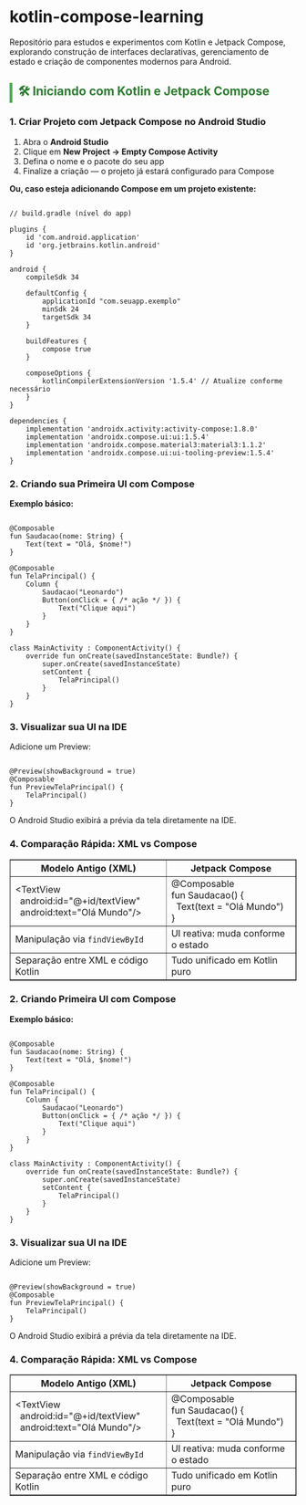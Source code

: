 # kotlin-compose-learning
Repositório para estudos e experimentos com Kotlin e Jetpack Compose, explorando construção de interfaces declarativas, gerenciamento de estado e criação de componentes modernos para Android.

<h2 style="border-left: 5px solid #4CAF50; padding-left: 10px; color: #2E7D32;">
  🛠️ Iniciando com Kotlin e Jetpack Compose
</h2>

<h3> 1. Criar Projeto com Jetpack Compose no Android Studio</h3>

1. Abra o <strong>Android Studio</strong>
2. Clique em <strong>New Project → Empty Compose Activity</strong>
3. Defina o nome e o pacote do seu app
4. Finalize a criação — o projeto já estará configurado para Compose

<p><strong>Ou, caso esteja adicionando Compose em um projeto existente:</strong></p>

<pre><code class="language-groovy">
// build.gradle (nível do app)

plugins {
    id 'com.android.application'
    id 'org.jetbrains.kotlin.android'
}

android {
    compileSdk 34

    defaultConfig {
        applicationId "com.seuapp.exemplo"
        minSdk 24
        targetSdk 34
    }

    buildFeatures {
        compose true
    }

    composeOptions {
        kotlinCompilerExtensionVersion '1.5.4' // Atualize conforme necessário
    }
}

dependencies {
    implementation 'androidx.activity:activity-compose:1.8.0'
    implementation 'androidx.compose.ui:ui:1.5.4'
    implementation 'androidx.compose.material3:material3:1.1.2'
    implementation 'androidx.compose.ui:ui-tooling-preview:1.5.4'
}
</code></pre>

<h3> 2. Criando sua Primeira UI com Compose</h3>

<p><strong>Exemplo básico:</strong></p>

<pre><code class="language-kotlin">
@Composable
fun Saudacao(nome: String) {
    Text(text = "Olá, $nome!")
}

@Composable
fun TelaPrincipal() {
    Column {
        Saudacao("Leonardo")
        Button(onClick = { /* ação */ }) {
            Text("Clique aqui")
        }
    }
}

class MainActivity : ComponentActivity() {
    override fun onCreate(savedInstanceState: Bundle?) {
        super.onCreate(savedInstanceState)
        setContent {
            TelaPrincipal()
        }
    }
}
</code></pre>

<h3> 3. Visualizar sua UI na IDE</h3>

<p>Adicione um Preview:</p>

<pre><code class="language-kotlin">
@Preview(showBackground = true)
@Composable
fun PreviewTelaPrincipal() {
    TelaPrincipal()
}
</code></pre>

<p>O Android Studio exibirá a prévia da tela diretamente na IDE.</p>

<h3> 4. Comparação Rápida: XML vs Compose</h3>

<table border="1" cellspacing="0" cellpadding="5">
<tr>
<th>Modelo Antigo (XML)</th>
<th>Jetpack Compose</th>
</tr>
<tr>
<td>
&lt;TextView<br/>
&nbsp;&nbsp;android:id="@+id/textView"<br/>
&nbsp;&nbsp;android:text="Olá Mundo"/&gt;
</td>
<td>
@Composable<br/>
fun Saudacao() {<br/>
&nbsp;&nbsp;Text(text = "Olá Mundo")<br/>
}
</td>
</tr>
<tr>
<td>
Manipulação via <code>findViewById</code>
</td>
<td>
UI reativa: muda conforme o estado
</td>
</tr>
<tr>
<td>
Separação entre XML e código Kotlin
</td>
<td>
Tudo unificado em Kotlin puro
</td>
</tr>
</table>

<h3> 2. Criando Primeira UI com Compose</h3>

<p><strong>Exemplo básico:</strong></p>

<pre><code class="language-kotlin">
@Composable
fun Saudacao(nome: String) {
    Text(text = "Olá, $nome!")
}

@Composable
fun TelaPrincipal() {
    Column {
        Saudacao("Leonardo")
        Button(onClick = { /* ação */ }) {
            Text("Clique aqui")
        }
    }
}

class MainActivity : ComponentActivity() {
    override fun onCreate(savedInstanceState: Bundle?) {
        super.onCreate(savedInstanceState)
        setContent {
            TelaPrincipal()
        }
    }
}
</code></pre>

<h3> 3. Visualizar sua UI na IDE</h3>

<p>Adicione um Preview:</p>

<pre><code class="language-kotlin">
@Preview(showBackground = true)
@Composable
fun PreviewTelaPrincipal() {
    TelaPrincipal()
}
</code></pre>

<p>O Android Studio exibirá a prévia da tela diretamente na IDE.</p>

<h3> 4. Comparação Rápida: XML vs Compose</h3>

<table border="1" cellspacing="0" cellpadding="5">
<tr>
<th>Modelo Antigo (XML)</th>
<th>Jetpack Compose</th>
</tr>
<tr>
<td>
&lt;TextView<br/>
&nbsp;&nbsp;android:id="@+id/textView"<br/>
&nbsp;&nbsp;android:text="Olá Mundo"/&gt;
</td>
<td>
@Composable<br/>
fun Saudacao() {<br/>
&nbsp;&nbsp;Text(text = "Olá Mundo")<br/>
}
</td>
</tr>
<tr>
<td>
Manipulação via <code>findViewById</code>
</td>
<td>
UI reativa: muda conforme o estado
</td>
</tr>
<tr>
<td>
Separação entre XML e código Kotlin
</td>
<td>
Tudo unificado em Kotlin puro
</td>
</tr>
</table>